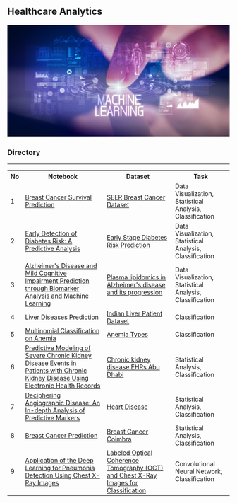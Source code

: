## Healthcare Analytics
![healthcareAnalytic_banner](img/healthcare.jpg)

### Directory

***

<table>
  <tr>
    <th>No</th>
    <th>Notebook</th>
    <th>Dataset</th>
    <th>Task</th>
  </tr>
    
  <tr>
    <td>1</td>
    <td>
    <a href="https://github.com/shihjen/Healthcare_Analytics/blob/main/notebook/EDA_Classification_SeerBreastCancerDataset.ipynb">Breast Cancer Survival Prediction</a>
    </td>
    <td><a href="https://www.kaggle.com/datasets/reihanenamdari/breast-cancer">SEER Breast Cancer Dataset</a></td>
    <td>Data Visualization, Statistical Analysis, Classification</td>
  </tr>

  <tr>
    <td>2</td>
    <td>
    <a href="https://github.com/shihjen/Healthcare_Analytics/blob/main/notebook/EDA_Classification_DiabetesRiskPrediction.ipynb">Early Detection of Diabetes Risk: A Predictive Analysis</a>
    </td>
    <td><a href="https://archive.ics.uci.edu/dataset/529/early+stage+diabetes+risk+prediction+dataset">Early Stage Diabetes Risk Prediction</a></td>
    <td>Data Visualization, Statistical Analysis, Classification</td>
  </tr>

  <tr>
    <td>3</td>
    <td>
    <a href="https://github.com/shihjen/Healthcare_Analytics/blob/main/notebook/EDA_Classification_Alzheimer'sDisease.ipynb">Alzheimer's Disease and Mild Cognitive Impairment Prediction through Biomarker Analysis and Machine Learning</a>
    </td>
    <td><a href="https://dataverse.csuc.cat/dataset.xhtml?persistentId=doi:10.34810/data614">Plasma lipidomics in Alzheimer's disease and its progression</a></td>
    <td>Data Visualization, Statistical Analysis, Classification</td>
  </tr>  

  <tr>
    <td>4</td>
    <td>
    <a href="https://github.com/shihjen/Healthcare_Analytics/blob/main/notebook/Classification_IndianLiverPatientDataset.ipynb">Liver Diseases Prediction</a>
    </td>
    <td><a href="https://archive.ics.uci.edu/dataset/225/ilpd+indian+liver+patient+dataset">Indian Liver Patient Dataset</a></td>
    <td>Classification</td>
  </tr>

  <tr>
    <td>5</td>
    <td>
    <a href="https://github.com/shihjen/Healthcare_Analytics/blob/main/notebook/MultinomialClassification_AnemiaTypesClassification.ipynb">Multinomial Classification on Anemia</a>
    </td>
    <td><a href="https://www.kaggle.com/datasets/ehababoelnaga/anemia-types-classification">Anemia Types</a></td>
    <td>Classification</td>
  </tr>

  <tr>
    <td>6</td>
    <td>
    <a href="https://github.com/shihjen/Healthcare_Analytics/blob/main/notebook/EDA_Classification_AbuDhabi_CKD_Dataset.ipynb">Predictive Modeling of Severe Chronic Kidney Disease Events in Patients with Chronic Kidney Disease Using Electronic Health Records</a>
    </td>
    <td><a href="https://www.kaggle.com/datasets/davidechicco/chronic-kidney-disease-ehrs-abu-dhabin">Chronic kidney disease EHRs Abu Dhabi</a></td>
    <td>Statistical Analysis, Classification</td>
  </tr>

  <tr>
    <td>7</td>
    <td>
    <a href="https://github.com/shihjen/Healthcare_Analytics/blob/main/notebook/EDA_Classification_HeartDisease.ipynb">Deciphering Angiographic Disease: An In-depth Analysis of Predictive Markers</a>
    </td>
    <td><a href="https://archive.ics.uci.edu/dataset/45/heart+disease">Heart Disease</a></td>
    <td>Statistical Analysis, Classification</td>
  </tr>            
 
  <tr>
    <td>8</td>
    <td>
    <a href="https://github.com/shihjen/Healthcare_Analytics/blob/main/notebook/EDA_Classification_CoimbraBreastCancer.ipynb">Breast Cancer Prediction</a>
    </td>
    <td><a href="https://archive.ics.uci.edu/dataset/451/breast+cancer+coimbra">Breast Cancer Coimbra</a></td>
    <td>Statistical Analysis, Classification</td>
  </tr> 

  <tr>
    <td>9</td>
    <td>
    <a href="https://github.com/shihjen/Healthcare_Analytics/blob/main/notebook/DeepLearning_CNN_ChestXray_Pneumonia.ipynb">Application of the Deep Learning for Pneumonia Detection Using Chest X-Ray Images</a>
    </td>
    <td><a href="https://data.mendeley.com/datasets/rscbjbr9sj/2">Labeled Optical Coherence Tomography (OCT) and Chest X-Ray Images for Classification</a></td>
    <td>Convolutional Neural Network, Classification</td>
  </tr> 

</table>


